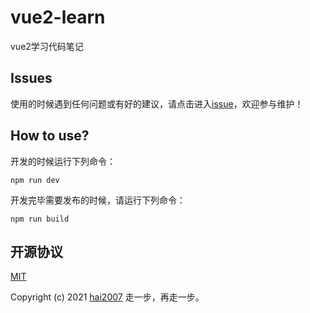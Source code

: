 # vue2-learn
vue2学习代码笔记


## Issues
使用的时候遇到任何问题或有好的建议，请点击进入[issue](https://github.com/agile-contrib/vue2-learn/issues)，欢迎参与维护！

## How to use?

开发的时候运行下列命令：

```
npm run dev
```

开发完毕需要发布的时候，请运行下列命令：

```
npm run build
```

开源协议
---------------------------------------
[MIT](https://github.com/agile-contrib/vue2-learn/blob/master/LICENSE)

Copyright (c) 2021 [hai2007](https://hai2007.gitee.io/sweethome/) 走一步，再走一步。
